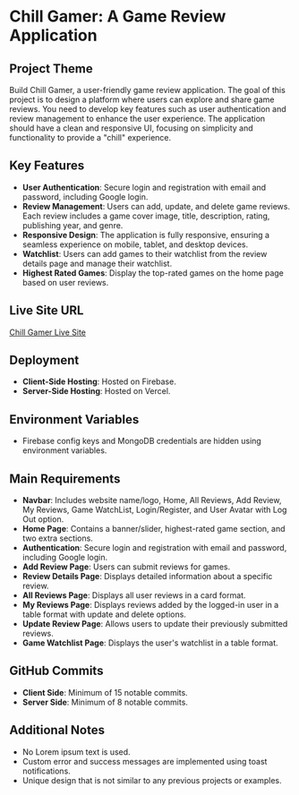 # Chill Gamer: A Game Review Application

## Project Theme
Build Chill Gamer, a user-friendly game review application. The goal of this project is to design a platform where users can explore and share game reviews. You need to develop key features such as user authentication and review management to enhance the user experience. The application should have a clean and responsive UI, focusing on simplicity and functionality to provide a "chill" experience.

## Key Features
- **User Authentication**: Secure login and registration with email and password, including Google login.
- **Review Management**: Users can add, update, and delete game reviews. Each review includes a game cover image, title, description, rating, publishing year, and genre.
- **Responsive Design**: The application is fully responsive, ensuring a seamless experience on mobile, tablet, and desktop devices.
- **Watchlist**: Users can add games to their watchlist from the review details page and manage their watchlist.
- **Highest Rated Games**: Display the top-rated games on the home page based on user reviews.

## Live Site URL
[Chill Gamer Live Site](https://chill-gamerzz.web.app/)

## Deployment
- **Client-Side Hosting**: Hosted on Firebase.
- **Server-Side Hosting**: Hosted on Vercel.

## Environment Variables
- Firebase config keys and MongoDB credentials are hidden using environment variables.

## Main Requirements
- **Navbar**: Includes website name/logo, Home, All Reviews, Add Review, My Reviews, Game WatchList, Login/Register, and User Avatar with Log Out option.
- **Home Page**: Contains a banner/slider, highest-rated game section, and two extra sections.
- **Authentication**: Secure login and registration with email and password, including Google login.
- **Add Review Page**: Users can submit reviews for games.
- **Review Details Page**: Displays detailed information about a specific review.
- **All Reviews Page**: Displays all user reviews in a card format.
- **My Reviews Page**: Displays reviews added by the logged-in user in a table format with update and delete options.
- **Update Review Page**: Allows users to update their previously submitted reviews.
- **Game Watchlist Page**: Displays the user's watchlist in a table format.

## GitHub Commits
- **Client Side**: Minimum of 15 notable commits.
- **Server Side**: Minimum of 8 notable commits.

## Additional Notes
- No Lorem ipsum text is used.
- Custom error and success messages are implemented using toast notifications.
- Unique design that is not similar to any previous projects or examples.










































